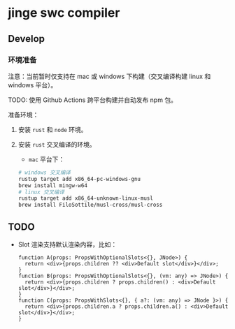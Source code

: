 # jinge swc compiler

## Develop

### 环境准备

注意：当前暂时仅支持在 mac 或 windows 下构建（交叉编译构建 linux 和 windows 平台）。

TODO: 使用 Github Actions 跨平台构建并自动发布 npm 包。

准备环境：

1. 安装 `rust` 和 `node` 环境。
2. 安装 `rust` 交叉编译的环境。

   - `mac` 平台下：

   ```bash
   # windows 交叉编译
   rustup target add x86_64-pc-windows-gnu
   brew install mingw-w64
   # linux 交叉编译
   rustup target add x86_64-unknown-linux-musl
   brew install FiloSottile/musl-cross/musl-cross
   ```

## TODO

- Slot 渲染支持默认渲染内容，比如：
  ```tsx
  function A(props: PropsWithOptionalSlots<{}, JNode>) {
    return <div>{props.children ?? <div>Default slot</div>}</div>;
  }
  function B(props: PropsWithOptionalSlots<{}, (vm: any) => JNode>) {
    return <div>{props.children ? props.children() : <div>Default slot</div>}</div>;
  }
  function C(props: PropsWithSlots<{}, { a?: (vm: any) => JNode }>) {
    return <div>{props.children.a ? props.children.a() : <div>Default slot</div>}</div>;
  }
  ```
